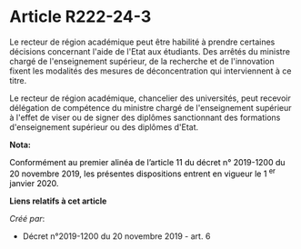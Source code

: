 # Article R222-24-3

Le recteur de région académique peut être habilité à prendre certaines décisions concernant l'aide de l'Etat aux étudiants.
Des arrêtés du ministre chargé de l'enseignement supérieur, de la recherche et de l'innovation fixent les modalités des
mesures de déconcentration qui interviennent à ce titre.

Le recteur de région académique, chancelier des universités, peut recevoir délégation de compétence du ministre chargé de
l'enseignement supérieur à l'effet de viser ou de signer des diplômes sanctionnant des formations d'enseignement supérieur ou
des diplômes d'Etat.

**Nota:**

<font color="black">Conformément au premier alinéa de l’article 11 du décret n° 2019-1200 du 20 novembre 2019, les présentes
dispositions entrent en vigueur le 1
    <sup>er</sup> janvier 2020.</font>

**Liens relatifs à cet article**

_Créé par_:

  - Décret n°2019-1200 du 20 novembre 2019 - art. 6
